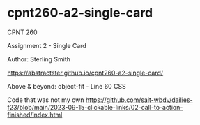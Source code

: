 # cpnt260-a2-single-card

CPNT 260

Assignment 2 - Single Card

Author: Sterling Smith

https://abstractster.github.io/cpnt260-a2-single-card/

Above & beyond: object-fit - Line 60 CSS

Code that was not my own
https://github.com/sait-wbdv/dailies-f23/blob/main/2023-09-15-clickable-links/02-call-to-action-finished/index.html
